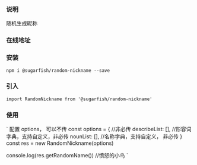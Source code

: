 ### 说明
随机生成昵称
### 在线地址

### 安装
`
npm i @sugarfish/random-nickname --save
`

### 引入
`
import RandomNickname from '@sugarfish/random-nickname'
`

### 使用
`
配置 options， 可以不传
const options = { //非必传
    describeList: [], //形容词字典，支持自定义，非必传
    nounList: [], //名称字典，支持自定义， 非必传
}
const res = new RandomNickname(options)

console.log(res.getRandomName()) //愤怒的小鸟
`